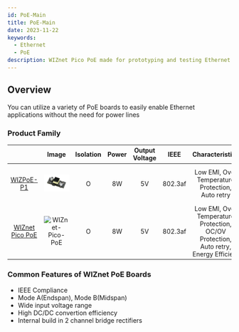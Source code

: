 ```yaml
---
id: PoE-Main
title: PoE-Main
date: 2023-11-22
keywords:
  - Ethernet
  - PoE
description: WIZnet Pico PoE made for prototyping and testing Ethernet capabilities on Pico
---
```


## Overview

You can utilize a variety of PoE boards to easily enable Ethernet applications without the need for power lines

### Product Family
 
|       | Image   | Isolation | Power | Output Voltage| IEEE |Characteristics| Compatible Board | Buy |
| :---: | :-----: | :-------: | :----:| :------------:| :-------------:| :----------------: | :----:| :--:|
| [WIZPoE-P1](./WIZPoE-P1.md) |![WIZPoE-P1](/img/osh/PoE/WIZPoE-S1/WIZPOE-P1.png) | O |8W|5V| 802.3af|Low EMI, Over Temperature Protection, Auto retry| [Surf5](./../surf5/surf5.md) <br/> [W55RP20-EVB-Pico](./../../../Chip/MCU/W55RP20/w55rp20-evb-pico.md) <br/> [W5100S-EVB-Pico2](./../../../Chip/Ethernet/W5100S/w5100s-evb-pico2.md) <br/> [W5500-EVB-Pico2](./../../../Chip/Ethernet/W5500/w5500-evb-pico2.md) <br/> [W6100-EVB-Pico2](./../../../Chip/Ethernet/W6100/W6100-EVB-Pico2.md) | [Shop](https://wiznetshop.co.kr/product/detail.html?product_no=1092&cate_no=1&display_group=3) |
| [WIZnet Pico PoE](./../WIZnet-Pico-PoE.md)|![WIZnet-Pico-PoE](/img/osh/WIZnet_Pico_PoE/WIZnet_Pico_PoE_FIN_FW_C.png)|O|8W|5V|802.3af|Low EMI, Over Temperature Protection, OC/OV Protection, Auto retry, Energy Efficient |Standalone(Raspberry Pi Pico Compatible)|[Shop](https://wiznetshop.io/product/detail.html?product_no=1086&cate_no=57&display_group=1)|


### Common Features of WIZnet PoE Boards

- IEEE Compliance
- Mode A(Endspan), Mode B(Midspan)
- Wide input voltage range
- High DC/DC convertion efficiency
- Internal build in 2 channel bridge rectifiers

